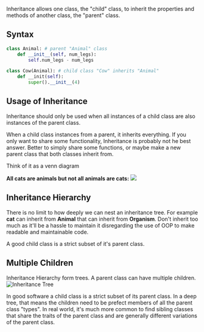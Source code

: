 Inheritance allows one class, the "child" class, to inherit the properties and methods of another class, the "parent" class.

## Syntax
```python
class Animal: # parent "Animal" class
    def __init__(self, num_legs):
        self.num_legs - num_legs

class Cow(Animal): # child class "Cow" inherits "Animal"
    def __init(self):
        super().__init__(4)
```

## Usage of Inheritance
Inheritance should only be used when all instances of a child class are also instances of the parent class.

When a child class instances from a parent, it inherits everything. If you only want to share some functionality, Inheritance is probably not he best answer. Better to simply share some functions, or maybe make a new parent class that both classes inherit from.

Think of it as a venn diagram

**All cats are animals but not all animals are cats:**
![](https://storage.googleapis.com/qvault-webapp-dynamic-assets/course_assets/LwZVCId.png)

## Inheritance Hierarchy
There is no limit to how deeply we can nest an inheritance tree. For example **cat** can inherit from **Animal** that can inherit from **Organism**. Don't inherit too much as it'll be a hassle to maintain it disregarding the use of OOP to make readable and maintainable code.

A good child class is a strict subset of it's parent class.

## Multiple Children 
Inheritance Hierarchy form trees. A parent class can have multiple children.
![Inheritance Tree](https://storage.googleapis.com/qvault-webapp-dynamic-assets/course_assets/Cyv2n6l.png)

In good software a child class is a strict subset of its parent class. In a deep tree, that means the children need to be prefect members of all the parent class "types". In real world, it's much  more common to find sibling classes that share the traits of the parent class and are generally different variations of the parent class.
